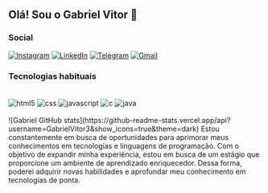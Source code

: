 ## Olá! Sou o Gabriel Vitor 👋

### Social
[![Instagram](https://img.shields.io/badge/Instagram-E4405F?style=for-the-badge&logo=instagram&logoColor=white)](https://www.instagram.com/gabriel_vitor_3/)
[![LinkedIn](https://img.shields.io/badge/LinkedIn-0077B5?style=for-the-badge&logo=linkedin&logoColor=white)](https://www.linkedin.com/in/gabriel-morais-6b6698203//)
[![Telegram](https://img.shields.io/badge/Telegram-2CA5E0?style=for-the-badge&logo=telegram&logoColor=white)](https://t.me/gabriel_vitor_3/)
[![Gmail](https://img.shields.io/badge/Gmail-D14836?style=for-the-badge&logo=gmail&logoColor=white)](mailto:gabrielvitoromorais@gmail.com)

### Tecnologias habituais 

<div style="display: inline_block"><br/>
<img align="center" alt=html5 src="https://img.shields.io/badge/HTML5-E34F26?style=for-the-badge&logo=html5&logoColor=white" />
<img align="center" alt=css src="https://img.shields.io/badge/CSS-239120?&style=for-the-badge&logo=css3&logoColor=white" />
<img align="center" alt=javascript src="https://img.shields.io/badge/JavaScript-F7DF1E?style=for-the-badge&logo=javascript&logoColor=black" />
<img align="center" alt=c src="https://img.shields.io/badge/C-00599C?style=for-the-badge&logo=c&logoColor=white" />
<img align="center" alt=java src="https://img.shields.io/badge/Java-ED8B00?style=for-the-badge&logo=openjdk&logoColor=white" />
</div><br>
![Gabriel GitHub stats](https://github-readme-stats.vercel.app/api?username=GabrielVitor3&show_icons=true&theme=dark)
Estou constantemente em busca de oportunidades para aprimorar meus conhecimentos em tecnologias e linguagens de programação. Com o objetivo de expandir minha experiência, estou em busca de um estágio que proporcione um ambiente de aprendizado enriquecedor. Dessa forma, poderei adquirir novas habilidades e aprofundar meu conhecimento em tecnologias de ponta.
